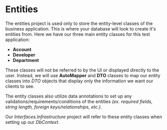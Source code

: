 ﻿# Entities
The entities project is used only to store the entity-level classes of the business application. This is where your database will look to create it's entities from. Here we have our three main entity classes for this test application:
* **Account**
* **Developer**
* **Department**

These classes will not be referred to by the UI or displayed directly to the user. Instead, we will use **AutoMapper** and **DTO** classes to map our entity classes into *DTO* objects that display only the information we want our clients to see.

The entity classes also utilize data annotations to set up any validations/requirements/conditions of the entities *(ex. required fields, string length, foreign keys/relationships, etc.)*.

Our *Interfaces.Infrastructure* project will refer to these entity classes when setting up our *DbContext*.